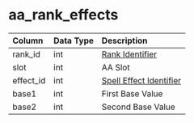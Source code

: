 # aa\_rank\_effects

| Column | Data Type | Description |
| :--- | :--- | :--- |
| rank\_id | int | [Rank Identifier](aa_ranks.md) |
| slot | int | AA Slot |
| effect\_id | int | [Spell Effect Identifier](../../../../categories/spells/spell-effect-ids) |
| base1 | int | First Base Value |
| base2 | int | Second Base Value |

